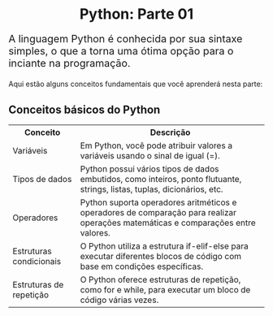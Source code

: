 <h1 style="text-align: center;">Python: Parte 01</h1>
<p style="font-size: 20px">A linguagem Python é conhecida por sua sintaxe simples, o que a torna uma ótima opção para o inciante na programação.</p>

<p>Aqui estão alguns conceitos fundamentais que você aprenderá nesta parte:</p>

<h2>Conceitos básicos do Python</h2>

<table>
  <tr>
    <th>Conceito</th>
    <th>Descrição</th>
  </tr>
  <tr>
    <td>Variáveis</td>
    <td>Em Python, você pode atribuir valores a variáveis usando o sinal de igual (=).</td>
  </tr>
  <tr>
    <td>Tipos de dados</td>
    <td>Python possui vários tipos de dados embutidos, como inteiros, ponto flutuante, strings, listas, tuplas, dicionários, etc.</td>
  </tr>
  <tr>
    <td>Operadores</td>
    <td>Python suporta operadores aritméticos e operadores de comparação para realizar operações matemáticas e comparações entre valores.</td>
  </tr>
  <tr>
    <td>Estruturas condicionais</td>
    <td>O Python utiliza a estrutura if-elif-else para executar diferentes blocos de código com base em condições específicas.</td>
  </tr>
  <tr>
    <td>Estruturas de repetição</td>
    <td>O Python oferece estruturas de repetição, como for e while, para executar um bloco de código várias vezes.</td>
  </tr>
</table>
